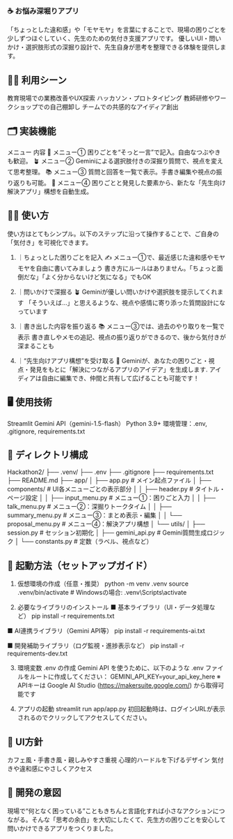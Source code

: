 ### ☕️ お悩み深堀りアプリ
「ちょっとした違和感」や「モヤモヤ」を言葉にすることで、現場の困りごとを少しずつほぐしていく、先生のための気付き支援アプリです。 優しいUI・問いかけ・選択肢形式の深掘り設計で、先生自身が思考を整理できる体験を提供します。

## 🧑‍🏫 利用シーン
教育現場での業務改善やUX探索
ハッカソン・プロトタイピング
教師研修やワークショップでの自己棚卸し
チームでの共感的なアイディア創出


## 🗂️ 実装機能
メニュー        内容
🍰 メニュー①	困りごとを“そっと一言”で記入。自由なつぶやきも歓迎。
🪴 メニュー②	Geminiによる選択肢付きの深掘り質問で、視点を変えて思考整理。
📚 メニュー③	質問と回答を一覧で表示。手書き編集や視点の振り返りも可能。
📱 メニュー④	困りごとと発見した要素から、新たな「先生向け解決アプリ」構想を自動生成。


## 🧑‍🔧 使い方
使い方はとてもシンプル。以下のステップに沿って操作することで、ご自身の「気付き」を可視化できます。

1. ｜ちょっとした困りごとを記入 ✍️
メニュー①で、最近感じた違和感やモヤモヤを自由に書いてみましょう
書き方にルールはありません。「ちょっと面倒だな」「よく分からないけど気になる」でもOK

2. ｜問いかけで深掘る 🪴
Geminiが優しい問いかけや選択肢を提示してくれます
「そういえば…」と思えるような、視点や感情に寄り添った質問設計になっています

3. ｜書き出した内容を振り返る 📚
メニュー③では、過去のやり取りを一覧で表示
書き直しやメモの追記、視点の振り返りができるので、後から気付きが深まることも

4. ｜“先生向けアプリ構想”を受け取る 📱
Geminiが、あなたの困りごと・視点・発見をもとに「解決につながるアプリのアイデア」を生成します. アイディアは自由に編集でき、仲間と共有して広げることも可能です！


## 🖥️ 使用技術
Streamlit
Gemini API（gemini-1.5-flash）
Python 3.9+
環境管理：.env, .gitignore, requirements.txt


## 📂 ディレクトリ構成
Hackathon2/
├── .venv/
├── .env
├── .gitignore
├── requirements.txt
├── README.md
├── app/
│   ├── app.py                     # メイン起点ファイル
│   ├── components/                # UI各メニューごとの表示部分
│   │   ├── header.py              # タイトル・ページ設定
│   │   ├── input_menu.py          # メニュー①：困りごと入力
│   │   ├── talk_menu.py           # メニュー②：深掘りトークタイム
│   │   ├── summary_menu.py        # メニュー③：まとめ表示・編集
│   │   └── proposal_menu.py       # メニュー④：解決アプリ構想
│   └── utils/
│       ├── session.py             # セッション初期化
│       ├── gemini_api.py          # Gemini質問生成ロジック
│       └── constants.py           # 定数（ラベル、視点など）


## 🚀 起動方法（セットアップガイド）
1. 仮想環境の作成（任意・推奨）
python -m venv .venv
source .venv/bin/activate  # Windowsの場合: .venv\Scripts\activate

2. 必要なライブラリのインストール
■ 基本ライブラリ（UI・データ処理など）
pip install -r requirements.txt

■ AI連携ライブラリ（Gemini API等）
pip install -r requirements-ai.txt

■ 開発補助ライブラリ（ログ監視・進捗表示など）
pip install -r requirements-dev.txt

3. 環境変数 .env の作成
Gemini API を使うために、以下のような .env ファイルをルートに作成してください：
GEMINI_API_KEY=your_api_key_here
※ APIキーは Google AI Studio (https://makersuite.google.com/) から取得可能です

4. アプリの起動
streamlit run app/app.py
初回起動時は、ログインURLが表示されるのでクリックしてアクセスしてください。


## 🎨 UI方針
カフェ風・手書き風・親しみやすさ重視
心理的ハードルを下げるデザイン
気付きや違和感にやさしくアクセス


## 🧡 開発の意図
現場で“何となく困っている”こともきちんと言語化すれば小さなアクションにつながる。そんな「思考の余白」を大切にしたくて、先生方の困りごとを安心して問いかけできるアプリをつくりました。